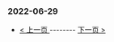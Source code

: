 ### 2022-06-29 
 

- [ < 上一页 ](https://github.com/able8/weibo-hot-record/blob/master/2022-06-28.md) -------- [ 下一页 > ](https://github.com/able8/weibo-hot-record/blob/master/2022-06-30.md)